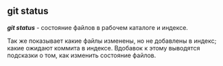 ## git status

***git status*** - состояние файлов в рабочем каталоге и индексе.

Так же показывает какие файлы изменены, но не добавлены в индекс; какие ожидают коммита в индексе. Вдобавок к этому выводятся подсказки о том, как изменить состояние файлов.